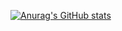 [![Anurag's GitHub stats](https://github-readme-stats.vercel.app/api?username=a-fat-k79)](https://github.com/anuraghazra/github-readme-stats)

